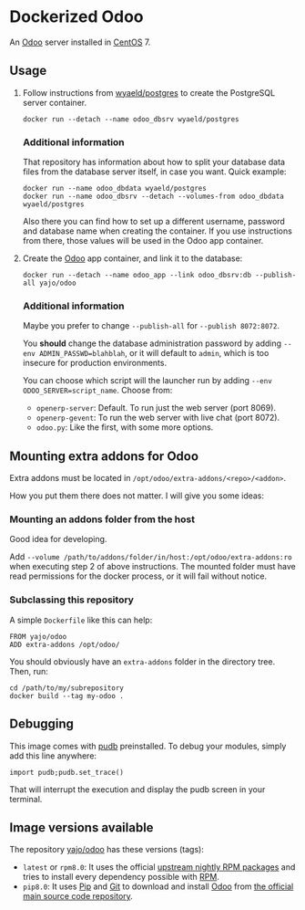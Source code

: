# Dockerized Odoo #

An [Odoo][] server installed in [CentOS][] 7.

## Usage

1.  Follow instructions from [wyaeld/postgres][] to create the
    PostgreSQL server container.

        docker run --detach --name odoo_dbsrv wyaeld/postgres

    ### Additional information

    That repository has information about how to split your database data files
    from the database server itself, in case you want. Quick example:

        docker run --name odoo_dbdata wyaeld/postgres
        docker run --name odoo_dbsrv --detach --volumes-from odoo_dbdata wyaeld/postgres

    Also there you can find how to set up a different username, password and
    database name when creating the container. If you use instructions from
    there, those values will be used in the Odoo app container.

2.  Create the [Odoo][] app container, and link it to the database:

        docker run --detach --name odoo_app --link odoo_dbsrv:db --publish-all yajo/odoo

    ### Additional information

    Maybe you prefer to change `--publish-all` for `--publish 8072:8072`.

    You **should** change the database administration password by adding
    `--env ADMIN_PASSWD=blahblah`, or it will default to `admin`, which is too
    insecure for production environments.

    You can choose which script will the launcher run by adding
    `--env ODOO_SERVER=script_name`. Choose from:

    - `openerp-server`: Default. To run just the web server (port 8069).
    - `openerp-gevent`: To run the web server with live chat (port 8072).
    - `odoo.py`: Like the first, with some more options.

## Mounting extra addons for Odoo

Extra addons must be located in `/opt/odoo/extra-addons/<repo>/<addon>`.

How you put them there does not matter. I will give you some ideas:

### Mounting an addons folder from the host

Good idea for developing.

Add `--volume /path/to/addons/folder/in/host:/opt/odoo/extra-addons:ro` when
executing step 2 of above instructions. The mounted folder must have read
permissions for the docker process, or it will fail without notice.

### Subclassing this repository

A simple `Dockerfile` like this can help:

    FROM yajo/odoo
    ADD extra-addons /opt/odoo/

You should obviously have an `extra-addons` folder in the directory tree.
Then, run:

    cd /path/to/my/subrepository
    docker build --tag my-odoo .

## Debugging

This image comes with [pudb][] preinstalled. To debug your modules, simply add
this line anywhere:

    import pudb;pudb.set_trace()

That will interrupt the execution and display the pudb screen in your terminal.

## Image versions available

The repository [yajo/odoo][] has these versions (tags):

- `latest` or `rpm8.0`: It uses the official
  [upstream nightly RPM packages](http://nightly.openerp.com/8.0/nightly/rpm/)
  and tries to install every dependency possible with [RPM][].
- `pip8.0`: It uses [Pip][] and [Git][] to download and install [Odoo][] from
[the official main source code repository](https://github.com/odoo/odoo).


[CentOS]: http://centos.org/
[Git]: http://git-scm.com/
[Odoo]: https://www.odoo.com/
[Pip]: https://pip.pypa.io/en/latest/
[pudb]: https://pypi.python.org/pypi/pudb
[RPM]: http://rpm.org/
[wyaeld/postgres]: https://registry.hub.docker.com/u/wyaeld/postgres/
[yajo/odoo]: https://registry.hub.docker.com/u/yajo/odoo/
